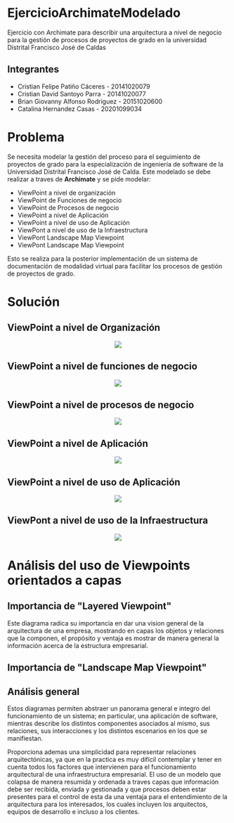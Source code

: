 # EjercicioArchimateModelado
Ejercicio con Archimate para describir una arquitectura a nivel de negocio para la gestión de procesos de proyectos de grado en la universidad Distrital Francisco José de Caldas 

## Integrantes

- Cristian Felipe Patiño Cáceres - 20141020079
- Cristian David Santoyo Parra - 20141020077
- Brian Giovanny Alfonso Rodriguez - 20151020600
- Catalina Hernandez Casas - 20201099034

# Problema

Se necesita modelar la gestión del proceso para el seguimiento de proyectos de grado para la especialización de ingeniería de software de la Universidad Distrital Francisco José de Calda. Este modelado se debe realizar a traves de **Archimate** y se pide modelar:

* ViewPoint a nivel de organización
* ViewPoint de Funciones de negocio
* ViewPoint de Procesos de negocio
* ViewPoint a nivel de Aplicación
* ViewPoint a nivel de uso de Aplicación
* ViewPont a nivel de uso de la Infraestructura
* ViewPont Landscape Map Viewpoint
* ViewPont Landscape Map Viewpoint

Esto se realiza para la posterior implementación de un sistema de documentación de modalidad virtual para facilitar los procesos de gestión de proyectos de grado.

# Solución

## ViewPoint a nivel de Organización

<div align='center'>
    <img  src='./resources/ViewPoint_Organizacional.jpeg'>
    <p></p>
</div>

## ViewPoint a nivel de funciones de negocio

<div align='center'>
    <img  src='./resources/ViewPoint_Business_Function.jpeg'>
    <p></p>
</div>

## ViewPoint a nivel de procesos de negocio

<div align='center'>
    <img  src='./resources/ViewPoint_Business_Process.jpeg'>
    <p></p>
</div>

## ViewPoint a nivel de Aplicación

<div align='center'>
    <img  src='./resources/ViewPoint_Aplication.jpg'>
    <p></p>
</div>

## ViewPoint a nivel de uso de Aplicación

<div align='center'>
    <img  src='./resources/ViewPoint_Aplication_Use.jpeg'>
    <p></p>
</div>

## ViewPont a nivel de uso de la Infraestructura

<div align='center'>
    <img  src='./resources/ViewPoint_infraestructure_usage.jpg'>
    <p></p>
</div>

# Análisis del uso de Viewpoints orientados a capas

##  Importancia de "Layered Viewpoint"
Este diagrama radica su importancia en dar una vision general de la arquitectura de una empresa, mostrando en capas los objetos y relaciones que la componen, el propósito y ventaja es mostrar de manera general la información acerca de la estructura empresarial.

##  Importancia de "Landscape Map Viewpoint"


## Análisis general 

Estos diagramas permiten abstraer un panorama general e integro del funcionamiento de un sistema; en particular, una aplicación de software, mientras describe los distintos componentes asociados al mismo, sus relaciones, sus interacciones y los distintos escenarios en los que se manifiestan.

Proporciona ademas una simplicidad para representar relaciones arquitectónicas, ya que en la practica es muy difícil contemplar y tener en cuenta todos los factores que intervienen para el funcionamiento arquitectural de una infraestructura empresarial. El uso de un modelo que colapsa de manera resumida y ordenada a traves capas que información debe ser recibida, enviada y gestionada y que procesos deben estar presentes para el control de esta da una ventaja para el entendimiento de la arquitectura para los interesados, los cuales incluyen los arquitectos, equipos de desarrollo e incluso a los clientes.